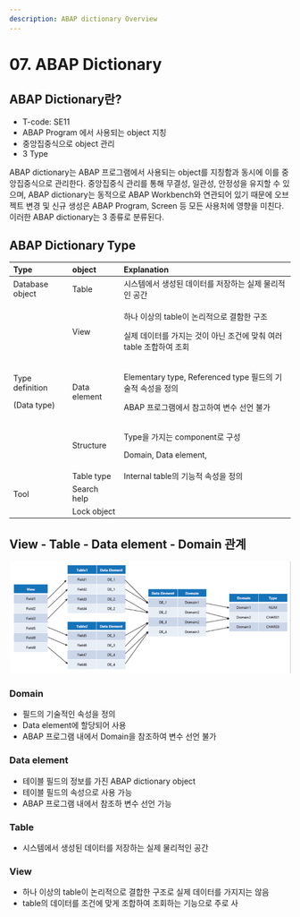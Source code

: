 ```yaml
---
description: ABAP dictionary Overview
---
```


# 07. ABAP Dictionary

## ABAP Dictionary란?

* T-code: SE11
* ABAP Program 에서 사용되는 object 지칭
* 중앙집중식으로 object 관리
* 3 Type 

ABAP dictionary는 ABAP 프로그램에서 사용되는 object를 지칭함과 동시에 이를 중앙집중식으로 관리한다. 중앙집중식 관리를 통해 무결성, 일관성, 안정성을 유지할 수 있으며, ABAP dictionary는 동적으로 ABAP Workbench와 연관되어 있기 때문에 오브젝트 변경 및 신규 생성은 ABAP Program, Screen 등 모든 사용처에 영향을 미친다. 이러한 ABAP dictionary는 3 종류로 분류된다.

## ABAP Dictionary Type

<table>
  <thead>
    <tr>
      <th style="text-align:left">Type</th>
      <th style="text-align:left">object</th>
      <th style="text-align:left">Explanation</th>
    </tr>
  </thead>
  <tbody>
    <tr>
      <td style="text-align:left">Database object</td>
      <td style="text-align:left">Table</td>
      <td style="text-align:left">&#xC2DC;&#xC2A4;&#xD15C;&#xC5D0;&#xC11C; &#xC0DD;&#xC131;&#xB41C; &#xB370;&#xC774;&#xD130;&#xB97C;
        &#xC800;&#xC7A5;&#xD558;&#xB294; &#xC2E4;&#xC81C; &#xBB3C;&#xB9AC;&#xC801;&#xC778;
        &#xACF5;&#xAC04;</td>
    </tr>
    <tr>
      <td style="text-align:left"></td>
      <td style="text-align:left">View</td>
      <td style="text-align:left">
        <p>&#xD558;&#xB098; &#xC774;&#xC0C1;&#xC758; table&#xC774; &#xB17C;&#xB9AC;&#xC801;&#xC73C;&#xB85C;
          &#xACB0;&#xD568;&#xD55C; &#xAD6C;&#xC870;</p>
        <p>&#xC2E4;&#xC81C; &#xB370;&#xC774;&#xD130;&#xB97C; &#xAC00;&#xC9C0;&#xB294;
          &#xAC83;&#xC774; &#xC544;&#xB2CC; &#xC870;&#xAC74;&#xC5D0; &#xB9DE;&#xCDB0;
          &#xC5EC;&#xB7EC; table &#xC870;&#xD569;&#xD558;&#xC5EC; &#xC870;&#xD68C;</p>
      </td>
    </tr>
    <tr>
      <td style="text-align:left">
        <p>Type definition</p>
        <p>(Data type)</p>
      </td>
      <td style="text-align:left">Data element</td>
      <td style="text-align:left">
        <p>Elementary type, Referenced type &#xD544;&#xB4DC;&#xC758; &#xAE30;&#xC220;&#xC801;
          &#xC18D;&#xC131;&#xC744; &#xC815;&#xC758;</p>
        <p>ABAP &#xD504;&#xB85C;&#xADF8;&#xB7A8;&#xC5D0;&#xC11C; &#xCC38;&#xACE0;&#xD558;&#xC5EC;
          &#xBCC0;&#xC218; &#xC120;&#xC5B8; &#xBD88;&#xAC00;</p>
      </td>
    </tr>
    <tr>
      <td style="text-align:left"></td>
      <td style="text-align:left">Structure</td>
      <td style="text-align:left">
        <p>Type&#xC744; &#xAC00;&#xC9C0;&#xB294; component&#xB85C; &#xAD6C;&#xC131;</p>
        <p>Domain, Data element,</p>
      </td>
    </tr>
    <tr>
      <td style="text-align:left"></td>
      <td style="text-align:left">Table type</td>
      <td style="text-align:left">Internal table&#xC758; &#xAE30;&#xB2A5;&#xC801; &#xC18D;&#xC131;&#xC744;
        &#xC815;&#xC758;</td>
    </tr>
    <tr>
      <td style="text-align:left">Tool</td>
      <td style="text-align:left">Search help</td>
      <td style="text-align:left"></td>
    </tr>
    <tr>
      <td style="text-align:left"></td>
      <td style="text-align:left">Lock object</td>
      <td style="text-align:left"></td>
    </tr>
  </tbody>
</table>

## View - Table - Data element - Domain 관계



![](../../.gitbook/assets/image-20200623104243285%20%281%29.png)

### Domain

* 필드의 기술적인 속성을 정의
* Data element에 할당되어 사용
* ABAP 프로그램 내에서 Domain을 참조하여 변수 선언 불가

### Data element

* 테이블 필드의 정보를 가진 ABAP dictionary object
* 테이블 필드의 속성으로 사용 가능
* ABAP 프로그램 내에서 참조하 변수 선언 가능

### Table

* 시스템에서 생성된 데이터를 저장하는 실제 물리적인 공간

### View

* 하나 이상의 table이 논리적으로 결합한 구조로 실제 데이터를 가지지는 않음
* table의 데이터를 조건에 맞게 조합하여 조회하는 기능으로 주로 사

